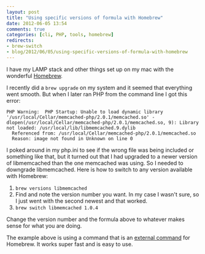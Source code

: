 ```yaml
---
layout: post
title: "Using specific versions of formula with Homebrew"
date: 2012-06-05 13:54
comments: true
categories: [cli, PHP, tools, homebrew]
redirects:
- brew-switch
- blog/2012/06/05/using-specific-versions-of-formula-with-homebrew
---
```

I have my LAMP stack and other things set up on my mac with the wonderful <a href="http://mxcl.github.com/homebrew">Homebrew</a>.

I recently did a <code>brew upgrade</code> on my system and it seemed that everything went smooth. But when I later ran PHP from the command line I got this error:
```
PHP Warning:  PHP Startup: Unable to load dynamic library '/usr/local/Cellar/memcached-php/2.0.1/memcached.so' - dlopen(/usr/local/Cellar/memcached-php/2.0.1/memcached.so, 9): Library not loaded: /usr/local/lib/libmemcached.9.dylib
  Referenced from: /usr/local/Cellar/memcached-php/2.0.1/memcached.so
  Reason: image not found in Unknown on line 0
```

I poked around in my php.ini to see if the wrong file was being included or something like that, but it turned out that I had upgraded to a newer version of libmemcached than the one memcached was using. So I needed to downgrade libmemcached. Here is how to switch to any version available with Homebrew:

<ol>
<li>
<code>brew versions libmemcached</code>
</li>
<li>
Find and note the version number you want. In my case I wasn't sure, so I just went with the second newest and that worked.
</li>
<li>
<code>brew switch libmemcached 1.0.4</code>
</li>
</ol>

Change the version number and the formula above to whatever makes sense for what you are doing.

The example above is using a command that is an <a href="https://github.com/mxcl/homebrew/wiki/External-Commands">external command</a> for Homebrew. It works super fast and is easy to use.
